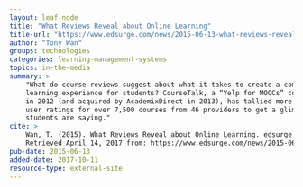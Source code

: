 ```yaml
---
layout: leaf-node
title: "What Reviews Reveal about Online Learning"
title-url: "https://www.edsurge.com/news/2015-06-13-what-reviews-reveal-about-online-learning"
author: "Tony Wan"
groups: technologies
categories: learning-management-systems
topics: in-the-media
summary: >
    "What do course reviews suggest about what it takes to create a compelling online
    learning experience for students? CourseTalk, a “Yelp for MOOCs” company founded
    in 2012 (and acquired by AcademixDirect in 2013), has tallied more than 74,000
    user ratings for over 7,500 courses from 46 providers to get a glimpse of what
    students are saying."
cite: >
    Wan, T. (2015). What Reviews Reveal about Online Learning. edsurge.com. June 13, 2015.
    Retrieved April 14, 2017 from: https://www.edsurge.com/news/2015-06-13-what-reviews-reveal-about-online-learning
pub-date: 2015-06-13
added-date: 2017-10-11
resource-type: external-site
---
```

